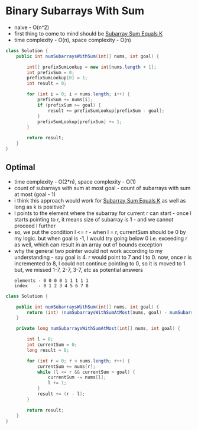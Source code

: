# Binary Subarrays With Sum

- naive - O(n^2)
- first thing to come to mind should be [Subarray Sum Equals K](../../Step%203:%20Solve%20Problems%20on%20Arrays/Step%203.2:%20Medium/Subarray%20Sum%20Equals%20K.md)
- time complexity - O(n), space complexity - O(n)

```java
class Solution {
    public int numSubarraysWithSum(int[] nums, int goal) {

        int[] prefixSumLookup = new int[nums.length + 1];
        int prefixSum = 0;
        prefixSumLookup[0] = 1;
        int result = 0;

        for (int i = 0; i < nums.length; i++) {
            prefixSum += nums[i];
            if (prefixSum >= goal) {
                result += prefixSumLookup[prefixSum - goal];
            }
            prefixSumLookup[prefixSum] += 1;
        }

        return result;
    }
}
```

## Optimal

- time complexity - O(2*n), space complexity - O(1)
- count of subarrays with sum at most goal - count of subarrays with sum at most (goal - 1)
- i think this approach would work for [Subarray Sum Equals K](../../Step%203:%20Solve%20Problems%20on%20Arrays/Step%203.2:%20Medium/Subarray%20Sum%20Equals%20K.md) as well as long as k is positive?
- l points to the element where the subarray for current r can start - once l starts pointing to r, it means size of subarray is 1 - and we cannot proceed l further
- so, we put the condition l <= r - when l = r, currentSum should be 0 by my logic. but when goal is -1, l would try going below 0 i.e. exceeding r as well, which can result in an array out of bounds exception
- why the general two pointer would not work according to my understanding - say goal is 4. r would point to 7 and l to 0. now, once r is incremented to 8, l could not continue pointing to 0, so it is moved to 1. but, we missed 1-7, 2-7, 3-7, etc as potential answers
  ```
  elements - 0 0 0 0 1 1 1 1 1
  index    - 0 1 2 3 4 5 6 7 8
  ```

```java
class Solution {

    public int numSubarraysWithSum(int[] nums, int goal) {
        return (int) (numSubarraysWithSumAtMost(nums, goal) - numSubarraysWithSumAtMost(nums, goal - 1));
    }

    private long numSubarraysWithSumAtMost(int[] nums, int goal) {

        int l = 0;
        int currentSum = 0;
        long result = 0;

        for (int r = 0; r < nums.length; r++) {
            currentSum += nums[r];
            while (l <= r && currentSum > goal) {
                currentSum -= nums[l];
                l += 1;
            }
            result += (r - l);
        }

        return result;
    }
}
```
